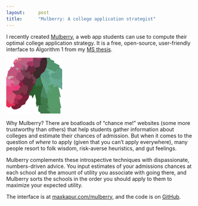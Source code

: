 ```yaml
---
layout:     post
title:      "Mulberry: A college application strategist"
---
```


I recently created [Mulberry](https://maxkapur.com/mulberry), a web app students
can use to compute their optimal college application strategy. It is a free,
open-source, user-friendly interface to Algorithm 1 from my
[MS thesis](https://github.com/maxkapur/CollegeApplication).

<img alt="The Mulberry logo: a magenta berry and a green leaf" src="/assets/mulberry-logo.png" width="150px" height="150px">
<!--more-->

Why Mulberry? There are boatloads of “chance me!” websites (some more trustworthy
than others) that help students gather information
about colleges and estimate their chances of admission. But when it comes to the 
question of *where* to apply (given that you can’t apply everywhere),
many people resort to folk wisdom, risk-averse heuristics, and gut feelings.

Mulberry complements these introspective techniques with dispassionate,
numbers-driven advice. You input estimates of your admissions chances at
each school and the amount of utility you associate with going there,
and Mulberry sorts the schools in the order you should apply
to them to maximize your expected utility.

The interface is at [maxkapur.com/mulberry](https://maxkapur.com/mulberry), 
and the code is on [GitHub](https://github.com/maxkapur/mulberry).
